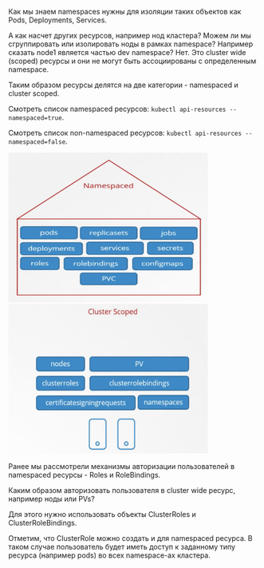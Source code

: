 Как мы знаем namespaces нужны для изоляции таких объектов как Pods, Deployments, Services.

А как насчет других ресурсов, например нод кластера? Можем ли мы сгруппировать или изолировать ноды в рамках namespace? Например сказать node1 является частью dev namespace? Нет. Это cluster wide (scoped) ресурсы и они не могут быть ассоциированы с определенным namespace.

Таким образом ресурсы делятся на две категории - namespaced и cluster scoped.

Смотреть список namespaced ресурсов: `kubectl api-resources --namespaced=true`.

Смотреть список non-namespaced ресурсов: `kubectl api-resources --namespaced=false`.

<img src="namespaced.png" width="400" height="300">
<img src="non-namespaced.png" width="400" height="300"><br>

Ранее мы рассмотрели механизмы авторизации пользователей в namespaced ресурсы - Roles и RoleBindings.

Каким образом авторизовать пользователя в cluster wide ресурс, например ноды или PVs?

Для этого нужно использовать объекты ClusterRoles и ClusterRoleBindings.

Отметим, что ClusterRole можно создать и для namespaced ресурса. В таком случае пользователь будет иметь доступ к заданному типу ресурса (например pods) во всех namespace-ах кластера.